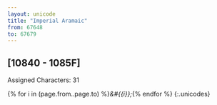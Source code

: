 ```yaml
---
layout: unicode
title: "Imperial Aramaic"
from: 67648
to: 67679
---
```


## 	[10840 - 1085F]

Assigned Characters: 31

{% for i in (page.from..page.to) %}<i>&#{{i}};</i>{% endfor %}
{:.unicodes}
